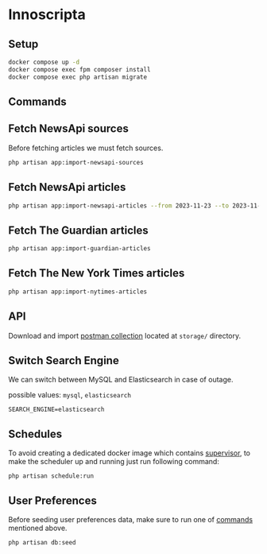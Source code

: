 # Innoscripta

## Setup

```bash
docker compose up -d
docker compose exec fpm composer install
docker compose exec php artisan migrate
```

## Commands

## Fetch NewsApi sources

Before fetching articles we must fetch sources.

```bash
php artisan app:import-newsapi-sources
```

## Fetch NewsApi articles

```bash
php artisan app:import-newsapi-articles --from 2023-11-23 --to 2023-11-23
```

## Fetch The Guardian articles

```bash
php artisan app:import-guardian-articles
```

## Fetch The New York Times articles

```bash
php artisan app:import-nytimes-articles
```

## API

Download and import [postman collection](./storage/Innoscripta.postman_collection.json) located at `storage/` directory.

## Switch Search Engine

We can switch between MySQL and Elasticsearch in case of outage.

possible values: `mysql`, `elasticsearch`

```
SEARCH_ENGINE=elasticsearch
```

## Schedules

To avoid creating a dedicated docker image which contains [supervisor](https://supervisord.org/), to make the scheduler
up and running just run following command:

```
php artisan schedule:run
```

## User Preferences

Before seeding user preferences data, make sure to run one of [commands](#commands) mentioned above.

```
php artisan db:seed
```
